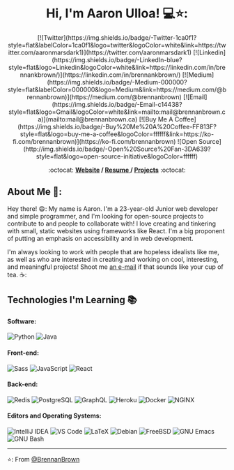 <h1 align="center"> Hi, I'm Aaron Ulloa! 💻⭐:</h1>
<div align="center">
[![Twitter](https://img.shields.io/badge/-Twitter-1ca0f1?style=flat&labelColor=1ca0f1&logo=twitter&logoColor=white&link=https://twitter.com/aaronmarsdark1)](https://twitter.com/aaronmarsdark1)
[![Linkedin](https://img.shields.io/badge/-LinkedIn-blue?style=flat&logo=Linkedin&logoColor=white&link=https://linkedin.com/in/brennankbrown/)](https://linkedin.com/in/brennankbrown/)
[![Medium](https://img.shields.io/badge/-Medium-000000?style=flat&labelColor=000000&logo=Medium&link=https://medium.com/@brennanbrown)](https://medium.com/@brennanbrown)
<!-- [![WordPress Blog](https://img.shields.io/badge/-Blog-21759B?style=flat&logo=WordPress&logoColor=white&link=https://wandernotebook.com)](https://wandernotebook.com) -->
[![Email](https://img.shields.io/badge/-Email-c14438?style=flat&logo=Gmail&logoColor=white&link=mailto:mail@brennanbrown.ca)](mailto:mail@brennanbrown.ca)
[![Buy Me A Coffee](https://img.shields.io/badge/-Buy%20Me%20A%20Coffee-FF813F?style=flat&logo=buy-me-a-coffee&logoColor=ffffff&link=https://ko-fi.com/brennanbrown)](https://ko-fi.com/brennanbrown)
<!-- ![Pronouns](https://img.shields.io/badge/Pronouns-He%2FHim-brightgreen?style=flat) -->
![Open Source](http://img.shields.io/badge/-Open%20Source%20Fan-3DA639?style=flat&logo=open-source-initiative&logoColor=ffffff)
</div>


<p align="center"> :octocat: <b> <a href="https://www.brennanbrown.ca">Website</a> / <a href="https://www.brennanbrown.ca/resume.pdf"> Resume </a> / <a href="https://www.brennanbrown.ca/project">Projects</a></b> :octocat: </p>

## About Me 👋:

Hey there! 😄: My name is Aaron. I'm a 23-year-old Junior web developer and simple programmer, and I'm looking for open-source projects to contribute to and people to collaborate with! I love creating and tinkering with small, static websites using frameworks like React. I'm a big proponent of putting an emphasis on accessibility and in web development.

I'm always looking to work with people that are hopeless idealists like me, as well as who are interested in creating and working on cool, interesting, and meaningful projects! Shoot me [an e-mail](mailto:aaronmars77@gmail.com) if that sounds like your cup of tea. ☕:

<!-- More info on badges below: https://github.com/badges/shields/blob/master/doc/logos.md -->

## Technologies I'm Learning :books:

#### Software:

![Python](http://img.shields.io/badge/-Python-3776AB?style=flat-square&logo=python&logoColor=ffff4a)
![Java](http://img.shields.io/badge/-Java-007396?style=flat-square&logo=java&logoColor=ffffff)

#### Front-end:

![Sass](https://img.shields.io/badge/-Sass-%23CC6699?style=flat-square&logo=sass&logoColor=ffffff)
![JavaScript](https://img.shields.io/badge/-JavaScript-%23F7DF1C?style=flat-square&logo=javascript&logoColor=000000&color=d1b01f)
![React](https://img.shields.io/badge/-React-%23282C34?style=flat-square&logo=react)


#### Back-end:

![Redis](https://img.shields.io/badge/-Redis-DC382D?style=flat-square&logo=redis&logoColor=ffffff)
![PostgreSQL](https://img.shields.io/badge/-PostgreSQL-336791?style=flat-square&logo=postgresql)
![GraphQL](https://img.shields.io/badge/-GraphQL-E10098?style=flat-square&logo=graphql&logoColor=ffffff)
![Heroku](https://img.shields.io/badge/-Heroku-430098?style=flat-square&logo=heroku&logoColor=ffffff)
![Docker](https://img.shields.io/badge/-Docker-black?style=flat-square&logo=docker)
![NGINX](http://img.shields.io/badge/-NGINX-269539?style=flat-square&logo=nginx&logoColor=ffffff)


#### Editors and Operating Systems:

![IntelliJ IDEA](http://img.shields.io/badge/-IntelliJ%20IDEA-000000?style=flat-square&logo=intellij-idea&logoColor=ffffff)
![VS Code](http://img.shields.io/badge/-VS%20Code-007ACC?style=flat-square&logo=visual-studio-code&logoColor=ffffff)
![LaTeX](http://img.shields.io/badge/-LaTeX-008080?style=flat-square&logo=latex&logoColor=ffffff)
![Debian](http://img.shields.io/badge/-Debian-A81D33?style=flat-square&logo=debian&logoColor=ffffff)
![FreeBSD](http://img.shields.io/badge/-Free%20BSD-AB2B28?style=flat-square&logo=freebsd&logoColor=ffffff)
![GNU Emacs](http://img.shields.io/badge/-GNU%20Emacs-7F5AB6?style=flat-square&logo=gnu-emacs&logoColor=ffffff)
![GNU Bash](http://img.shields.io/badge/-GNU%20Bash-000000?style=flat-square&logo=gnu-bash&logoColor=ffffff)

<hr/>

⭐: From [@BrennanBrown](https://github.com/aaronulloa)

<!--
**AaronUlloa/AaronUlloa** is a ✨ _special_ ✨ repository because its `README.md` (this file) appears on your GitHub profile.

Here are some ideas to get you started:

- 🔭 I’m currently working on ...
- 🌱 I’m currently learning ...
- 👯 I’m looking to collaborate on ...
- 🤔 I’m looking for help with ...
- 💬 Ask me about ...
- 📫 How to reach me: ...
- 😄 Pronouns: ...
- ⚡ Fun fact: ...
-->

